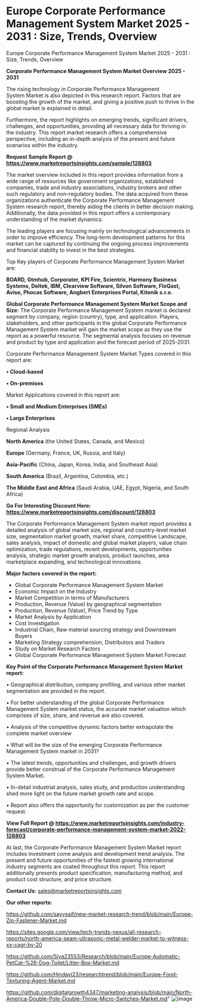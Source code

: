 # Europe Corporate Performance Management System Market 2025 - 2031 : Size, Trends, Overview
Europe Corporate Performance Management System Market 2025 - 2031 : Size, Trends, Overview

<Strong> Corporate Performance Management System Market Overview 2025 - 2031</strong>

The rising technology in Corporate Performance Management System Market is also depicted in this research report. Factors that are boosting the growth of the market, and giving a positive push to thrive in the global market is explained in detail.

Furthermore, the report highlights on emerging trends, significant drivers, challenges, and opportunities, providing all necessary data for thriving in the industry. This report market research offers a comprehensive perspective, including an in-depth analysis of the present and future scenarios within the industry.

<strong>Request Sample Report @ <a href=https://www.marketreportsinsights.com/sample/128803>https://www.marketreportsinsights.com/sample/128803</a></strong>

The market overview included in this report provides information from a wide range of resources like government organizations, established companies, trade and industry associations, industry brokers and other such regulatory and non-regulatory bodies. The data acquired from these organizations authenticate the Corporate Performance Management System research report, thereby aiding the clients in better decision making. Additionally, the data provided in this report offers a contemporary understanding of the market dynamics.

The leading players are focusing mainly on technological advancements in order to improve efficiency. The long-term development patterns for this market can be captured by continuing the ongoing process improvements and financial stability to invest in the best strategies.

Top Key players of Corporate Performance Management System Market are:

<strong>BOARD, Gtmhub, Corporater, KPI Fire, Scientrix, Harmony Business Systems, Deltek, IBM, Clearview Software, Silvon Software, FloQast, Aviso, Phocas Software, Angbert Enterprises Portal, Kitonik s.r.o.</strong>

<strong><b>Global Corporate Performance Management System Market Scope and Size:</b></strong>
The Corporate Performance Management System market is declared segment by company, region (country), type, and application. Players, stakeholders, and other participants in the global Corporate Performance Management System market will gain the market scope as they use the report as a powerful resource. The segmental analysis focuses on revenue and product by type and application and the forecast period of 2025-2031.

Corporate Performance Management System Market Types covered in this report are:

<strong>• Cloud-based

• On-premises</strong>

Market Applications covered in this report are:

<strong>• Small and Medium Enterprises (SMEs)

• Large Enterprises</strong> 

Regional Analysis

<strong>North America</strong> (the United States, Canada, and Mexico)

<strong>Europe</strong> (Germany, France, UK, Russia, and Italy)

<strong>Asia-Pacific</strong> (China, Japan, Korea, India, and Southeast Asia)

<strong>South America</strong> (Brazil, Argentina, Colombia, etc.)

<strong>The Middle East and Africa</strong> (Saudi Arabia, UAE, Egypt, Nigeria, and South Africa)

<strong>Go For Interesting Discount Here: <a href=https://www.marketreportsinsights.com/discount/128803>https://www.marketreportsinsights.com/discount/128803</a></strong>

The Corporate Performance Management System market report provides a detailed analysis of global market size, regional and country-level market size, segmentation market growth, market share, competitive Landscape, sales analysis, impact of domestic and global market players, value chain optimization, trade regulations, recent developments, opportunities analysis, strategic market growth analysis, product launches, area marketplace expanding, and technological innovations.

<strong><b>Major factors covered in the report:</b></strong>
<ul>
  <li>Global Corporate Performance Management System Market </li>
  <li>Economic Impact on the Industry</li>
  <li>Market Competition in terms of Manufacturers</li>
  <li>Production, Revenue (Value) by geographical segmentation</li>
  <li>Production, Revenue (Value), Price Trend by Type</li>
  <li>Market Analysis by Application</li>
  <li>Cost Investigation</li>
  <li>Industrial Chain, Raw material sourcing strategy and Downstream Buyers</li>
  <li>Marketing Strategy comprehension, Distributors and Traders</li>
  <li>Study on Market Research Factors</li>
  <li>Global Corporate Performance Management System Market Forecast</li>
</ul>

<strong><b>Key Point of the Corporate Performance Management System Market report:</b></strong>

• Geographical distribution, company profiling, and various other market segmentation are provided in the report.

• For better understanding of the global Corporate Performance Management System market status, the accurate market valuation which comprises of size, share, and revenue are also covered.

• Analysis of the competitive dynamic factors better extrapolate the complete market overview

• What will be the size of the emerging Corporate Performance Management System market in 2031?

• The latest trends, opportunities and challenges, and growth drivers provide better construal of the Corporate Performance Management System Market.

• In-detail industrial analysis, sales study, and production understanding shed more light on the future market growth rate and scope.

• Report also offers the opportunity for customization as per the customer request.

<strong><b>View Full Report @ <a href=https://www.marketreportsinsights.com/industry-forecast/corporate-performance-management-system-market-2022-128803>https://www.marketreportsinsights.com/industry-forecast/corporate-performance-management-system-market-2022-128803</a></b></strong>


At last, the Corporate Performance Management System Market report includes investment come analysis and development trend analysis. The present and future opportunities of the fastest growing international industry segments are coated throughout this report. This report additionally presents product specification, manufacturing method, and product cost structure, and price structure.

<strong>Contact Us:</strong>
sales@marketreportsinsights.com

<strong>Our other reports:</strong>

<a href=https://github.com/sayysaif/new-market-research-trend/blob/main/Europe-Zip-Fastener-Market.md>https://github.com/sayysaif/new-market-research-trend/blob/main/Europe-Zip-Fastener-Market.md</a>

<a href=https://sites.google.com/view/tech-trends-nexus/all-research-reports/north-america-seam-ultrasonic-metal-welder-market-to-witness-xx-cagr-by-20>https://sites.google.com/view/tech-trends-nexus/all-research-reports/north-america-seam-ultrasonic-metal-welder-market-to-witness-xx-cagr-by-20</a>

<a href=https://github.com/Siya23553/Research/blob/main/Europe-Automatic-PetCat-%26-Dog-Toilet/Litter-Box-Market.md>https://github.com/Siya23553/Research/blob/main/Europe-Automatic-PetCat-%26-Dog-Toilet/Litter-Box-Market.md</a>

<a href=https://github.com/Hindavi23/researchtrend/blob/main/Europe-Food-Texturing-Agent-Market.md>https://github.com/Hindavi23/researchtrend/blob/main/Europe-Food-Texturing-Agent-Market.md</a>

<a href=https://github.com/digitalgrowth4347/marketing-analysis/blob/main/North-America-Double-Pole-Double-Throw-Micro-Switches-Market.md>https://github.com/digitalgrowth4347/marketing-analysis/blob/main/North-America-Double-Pole-Double-Throw-Micro-Switches-Market.md</a>"
![image](https://github.com/user-attachments/assets/d417b5cc-e705-4882-9a4f-d8a5aae3fc52)
